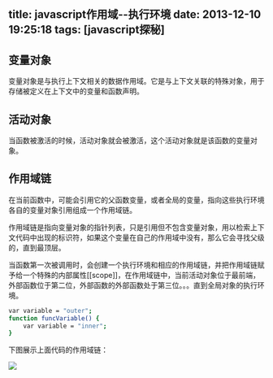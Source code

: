title: javascript作用域--执行环境
date: 2013-12-10 19:25:18
tags: [javascript探秘]
---

变量对象
-----------------
变量对象是与执行上下文相关的数据作用域。它是与上下文关联的特殊对象，用于存储被定义在上下文中的变量和函数声明。

活动对象
------------------
当函数被激活的时候，活动对象就会被激活，这个活动对象就是该函数的变量对象。

作用域链
-----------------

在当前函数中，可能会引用它的父函数变量，或者全局的变量，指向这些执行环境各自的变量对象引用组成一个作用域链。
<!--more-->
作用域链是指向变量对象的指针列表，只是引用但不包含变量对象，用以检索上下文代码中出现的标识符，如果这个变量在自己的作用域中没有，那么它会寻找父级的，直到最顶层。

当函数第一次被调用时，会创建一个执行环境和相应的作用域链，并把作用域链赋予给一个特殊的内部属性[[scope]]，在作用域链中，当前活动对象位于最前端，外部函数位于第二位，外部函数的外部函数处于第三位。。。直到全局对象的执行环境。

```sh
var variable = "outer";
function funcVariable() {
    var variable = "inner";
}
```
下图展示上面代码的作用域链：

<img src="/images/cont/secrets-of-javascript-0.jpg" style="display:block;" />